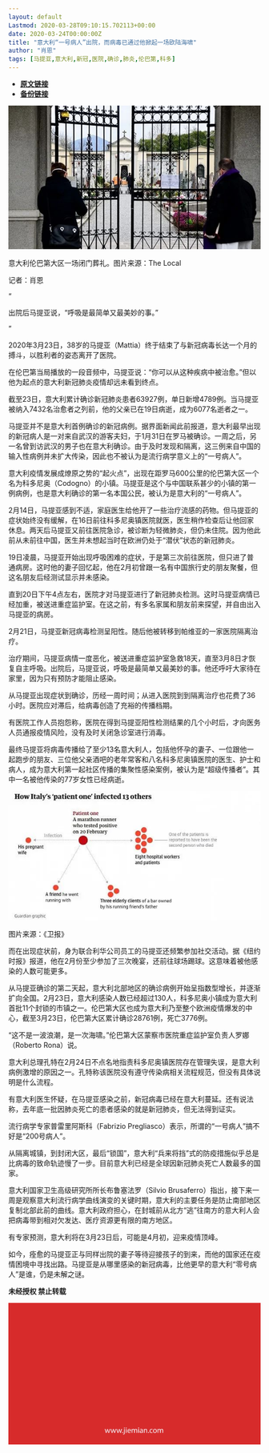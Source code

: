 ```yaml
---
layout: default
Lastmod: 2020-03-28T09:10:15.702113+00:00
date: 2020-03-24T00:00:00Z
title: "意大利“一号病人”出院，而病毒已通过他掀起一场欧陆海啸"
author: "肖恩"
tags: [马提亚,意大利,新冠,医院,确诊,肺炎,伦巴第,科多]
---
```


* [**原文链接**](https://mp.weixin.qq.com/s/dz56iqP5re8PVT7Vb1_dcg)
* [**备份链接**](http://archive.today/mpsHV)


![](/images/post/0b6257583185bd08cfaa88a084e7c79a.jpg)

意大利伦巴第大区一场闭门葬礼。图片来源：The Local

记者：肖恩

“

  

出院后马提亚说，“呼吸是最简单又最美妙的事。”

  

”

2020年3月23日，38岁的马提亚（Mattia）终于结束了与新冠病毒长达一个月的搏斗，以胜利者的姿态离开了医院。

在伦巴第当局播放的一段音频中，马提亚说：“你可以从这种疾病中被治愈。”但以他为起点的意大利新冠肺炎疫情却远未看到终点。

截至23日，意大利累计确诊新冠肺炎患者63927例，单日新增4789例。当马提亚被纳入7432名治愈者之列前，他的父亲已在19日病逝，成为6077名逝者之一。

马提亚并不是意大利首例确诊的新冠病例。据界面新闻此前报道，意大利最早出现的新冠病人是一对来自武汉的游客夫妇，于1月31日在罗马被确诊。一周之后，另一名曾到访武汉的男子也在意大利确诊。由于及时发现和隔离，这三例来自中国的输入性病例并未扩大传染，因此也不被认为是流行病学意义上的“一号病人”。

意大利疫情发展成燎原之势的“起火点”，出现在距罗马600公里的伦巴第大区一个名为科多尼奥（Codogno）的小镇。马提亚是这个与中国联系甚少的小镇的第一例病例，也是意大利确诊的第一名本国公民，被认为是意大利的“一号病人”。

2月14日，马提亚感到不适，家庭医生给他开了一些治疗流感的药物。但马提亚的症状始终没有缓解，在16日前往科多尼奥镇医院就医，医生稍作检查后让他回家休息。两天后马提亚又前往医院急诊，被诊断为轻微肺炎，但仍未住院。因为他此前从未前往中国，医生并未想起当时在欧洲仍处于“潜伏”状态的新冠肺炎。

19日凌晨，马提亚开始出现呼吸困难的症状，于是第三次前往医院，但只进了普通病房。这时他的妻子回忆起，他在2月初曾跟一名有中国旅行史的朋友聚餐，但这名朋友后经测试显示并未感染。

直到20日下午4点左右，医院才对马提亚进行了新冠肺炎检测。这时马提亚病情已经加重，被送进重症监护室。在这之前，有多名家属和朋友前来探望，并自由出入马提亚的病房。

2月21日，马提亚新冠病毒检测呈阳性。随后他被转移到帕维亚的一家医院隔离治疗。

治疗期间，马提亚病情一度恶化，被送进重症监护室急救18天，直至3月8日才恢复自主呼吸。出院后，马提亚说，呼吸是最简单又最美妙的事。他还呼吁大家待在家里，因为只有预防才能阻止感染。

从马提亚出现症状到确诊，历经一周时间；从进入医院到到隔离治疗也花费了36小时。医院应对滞后，给病毒创造了充裕的传播档期。

有医院工作人员抱怨称，医院在得到马提亚阳性检测结果的几个小时后，才向医务人员通报疫情风险，没有及时关闭急诊室进行消毒。

最终马提亚将病毒传播给了至少13名意大利人，包括他怀孕的妻子、一位跟他一起跑步的朋友、三位他父亲酒吧的老年常客和八名科多尼奥镇医院的医生、护士和病人，成为意大利第一起社区传播的集聚性感染案例，被认为是“超级传播者”。其中一名被他传染的77岁女性已经病逝。

![](/images/post/ee83b5627304f487fb39e699b51ea847.jpg)

图片来源：《卫报》

而在出现症状前，身为联合利华公司员工的马提亚还频繁参加社交活动。据《纽约时报》报道，他在2月份至少参加了三次晚宴，还前往球场踢球。这意味着被他感染的人数可能更多。

从马提亚确诊的第二天起，意大利北部地区的确诊病例开始呈指数型增长，并逐渐扩向全国。2月23日，意大利感染人数已经超过130人，科多尼奥小镇成为意大利首批11个封锁的市镇之一。伦巴第大区也成为意大利乃至整个欧洲疫情爆发的中心，截至3月23日，伦巴第大区累计确诊28761例，死亡3776例。

“这不是一波浪潮，是一次海啸。”伦巴第大区蒙察市医院重症监护室负责人罗娜（Roberto Rona）说。

意大利总理孔特在2月24日不点名地指责科多尼奥镇医院存在管理失误，是意大利病例激增的原因之一。孔特称该医院没有遵守传染病相关流程规范，但没有具体说明是什么流程。

有意大利医生怀疑，在马提亚感染之前，新冠病毒已经在意大利蔓延。还有说法称，去年底一批因肺炎死亡的患者感染的就是新冠肺炎，但无法得到证实。

流行病学专家普雷里阿斯科（Fabrizio Pregliasco）表示，所谓的“一号病人”搞不好是“200号病人”。

从隔离城镇，到封闭大区，最后“锁国”，意大利“兵来将挡”式的防疫措施似乎总是比病毒的致命轨迹慢了一步。目前意大利已经是全球因新冠肺炎死亡人数最多的国家。

意大利国家卫生高级研究所所长布鲁塞法罗（Silvio Brusaferro）指出，接下来一周是观察意大利流行病学曲线演变的关键时期，意大利的主要任务是防止南部地区复制北部此前的曲线。意大利政府担心，在封城前从北方“逃”往南方的意大利人会把病毒带到相对欠发达、医疗资源更有限的南方地区。

有专家预测，意大利将在3月23日后，可能是4月初，迎来疫情顶峰。

如今，痊愈的马提亚正与同样出院的妻子等待迎接孩子的到来，而他的国家还在疫情困境中寻找出路。马提亚是从哪里感染的新冠病毒，比他更早的意大利“零号病人”是谁，仍是未解之谜。

  

**未经授权 禁止转载**

  

  

![](/images/post/3ef9527fd7edfb43b0c70486c7a956af.jpg)

